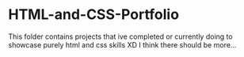 # HTML-and-CSS-Portfolio
This folder contains projects that ive completed or currently doing to showcase purely html and css skills XD
I think there should be more...
